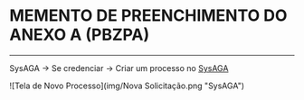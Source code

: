 # MEMENTO DE PREENCHIMENTO DO ANEXO A (PBZPA)
___

SysAGA → Se credenciar → Criar um processo no [SysAGA](https://sysaga2.decea.mil.br/meusprocessos)

![Tela de Novo Processo](img/Nova Solicitação.png "SysAGA")
